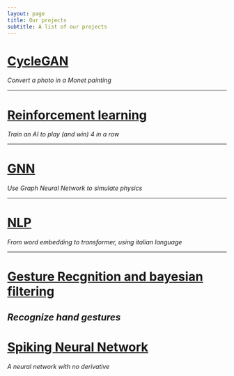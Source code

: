 ```yaml
---
layout: page
title: Our projects
subtitle: A list of our projects
---
```


# [CycleGAN](cycleGAN)
*Convert a photo in a Monet painting*

---

# [Reinforcement learning](4inarow)
*Train an AI to play (and win) 4 in a row*

---

# [GNN](GNN)
*Use Graph Neural Network to simulate physics*

---

# [NLP](NLP)
*From word embedding to transformer, using italian language*

---

# [Gesture Recgnition and bayesian filtering](pose_estimation)
*Recognize hand gestures*
---

# [Spiking Neural Network](snn)
*A neural network with no derivative*